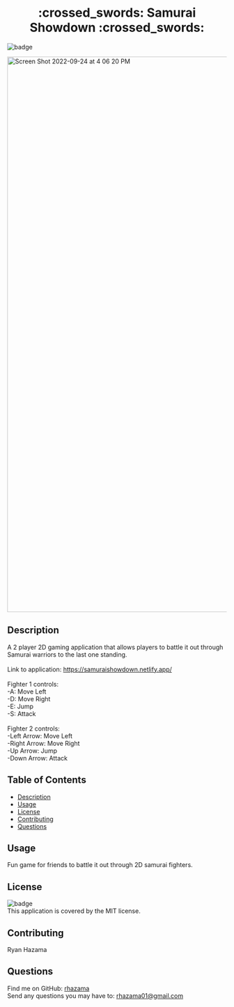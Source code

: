 
<h1 align="center">:crossed_swords: Samurai Showdown :crossed_swords:</h1>

![badge](https://img.shields.io/badge/license-MIT-brightgreen)<br />

<img width="1276" alt="Screen Shot 2022-09-24 at 4 06 20 PM" src="https://user-images.githubusercontent.com/88352747/192121681-efb0a416-d372-488d-997a-d705b952d9b4.png">

## Description
A 2 player 2D gaming application that allows players to battle it out through Samurai warriors to the last one standing.</br>
</br>
Link to application: https://samuraishowdown.netlify.app/ </br>
</br>
Fighter 1 controls: </br>
-A: Move Left </br>
-D: Move Right </br>
-E: Jump </br>
-S: Attack </br>
</br>
Fighter 2 controls: </br>
-Left Arrow: Move Left </br>
-Right Arrow: Move Right </br>
-Up Arrow: Jump </br>
-Down Arrow: Attack </br>

## Table of Contents
- [Description](#description)
- [Usage](#usage)
- [License](#license)
- [Contributing](#contributing)
- [Questions](#questions)
## Usage
Fun game for friends to battle it out through 2D samurai fighters.
## License
![badge](https://img.shields.io/badge/license-MIT-brightgreen)
<br />
This application is covered by the MIT license.
## Contributing
Ryan Hazama
## Questions
Find me on GitHub: [rhazama](https://github.com/rhazama)<br />
Send any questions you may have to: rhazama01@gmail.com<br />
